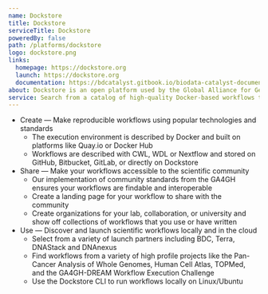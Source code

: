 ```yaml
---
name: Dockstore
title: Dockstore
serviceTitle: Dockstore
poweredBy: false
path: /platforms/dockstore
logo: dockstore.png
links:
  homepage: https://dockstore.org
  launch: https://dockstore.org
  documentation: https://bdcatalyst.gitbook.io/biodata-catalyst-documentation/analyze-data/dockstore
about: Dockstore is an open platform used by the Global Alliance for Genomics and Health (GA4GH) for sharing Docker-based tools described with either the Common Workflow Language (CWL), the Workflow Description Language (WDL), or Nextflow (NFL).
service: Search from a catalog of high-quality Docker-based workflows that export to Terra or Seven Bridges. Explore organization pages to find collections of workflows from labs, institutions, and consortiums or create a page to share your work with the wider bioinformatics community.
---
```


- Create &mdash; Make reproducible workflows using popular technologies and standards
  - The execution environment is described by Docker and built on platforms like Quay.io or Docker Hub
  - Workflows are described with CWL, WDL or Nextflow and stored on GitHub, Bitbucket, GitLab, or directly on Dockstore
- Share &mdash; Make your workflows accessible to the scientific community
  - Our implementation of community standards from the GA4GH ensures your workflows are findable and interoperable
  - Create a landing page for your workflow to share with the community
  - Create organizations for your lab, collaboration, or university and show off collections of workflows that you use or have written
- Use &mdash; Discover and launch scientific workflows locally and in the cloud
  - Select from a variety of launch partners including BDC, Terra, DNAStack and DNAnexus
  - Find workflows from a variety of high profile projects like the Pan-Cancer Analysis of Whole Genomes, Human Cell Atlas, TOPMed, and the GA4GH-DREAM Workflow Execution Challenge
  - Use the Dockstore CLI to run workflows locally on Linux/Ubuntu
